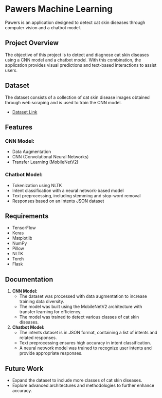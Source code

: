 # Pawers Machine Learning

Pawers is an application designed to detect cat skin diseases through computer vision and a chatbot model.

## Project Overview

The objective of this project is to detect and diagnose cat skin diseases using a CNN model and a chatbot model. With this combination, the application provides visual predictions and text-based interactions to assist users.

## Dataset

The dataset consists of a collection of cat skin disease images obtained through web scraping and is used to train the CNN model.

- [Dataset Link](https://drive.google.com/drive/folders/1cEPHoN7FJ-5H1LAwhcKVveqzQxv1hIJE?usp=sharing)

## Features

### CNN Model:

- Data Augmentation
- CNN (Convolutional Neural Networks)
- Transfer Learning (MobileNetV2)

### Chatbot Model:

- Tokenization using NLTK
- Intent classification with a neural network-based model
- Text preprocessing, including stemming and stop-word removal
- Responses based on an intents JSON dataset

## Requirements

- TensorFlow
- Keras
- Matplotlib
- NumPy
- Pillow
- NLTK
- Torch
- Flask

## Documentation

1. **CNN Model:**
   - The dataset was processed with data augmentation to increase training data diversity.
   - The model was built using the MobileNetV2 architecture with transfer learning for efficiency.
   - The model was trained to detect various classes of cat skin diseases.
2. **Chatbot Model:**
   - The intents dataset is in JSON format, containing a list of intents and related responses.
   - Text preprocessing ensures high accuracy in intent classification.
   - A neural network model was trained to recognize user intents and provide appropriate responses.

## Future Work

- Expand the dataset to include more classes of cat skin diseases.
- Explore advanced architectures and methodologies to further enhance accuracy.